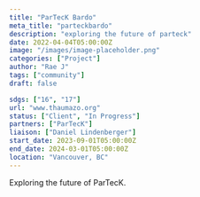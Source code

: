 ```yaml
---
title: "ParTecK Bardo"
meta_title: "parteckbardo"
description: "exploring the future of parteck"
date: 2022-04-04T05:00:00Z
image: "/images/image-placeholder.png"
categories: ["Project"]
author: "Rae J"
tags: ["community"]
draft: false

sdgs: ["16", "17"]
url: "www.thaumazo.org"
status: ["Client", "In Progress"]
partners: ["ParTecK"]
liaison: ["Daniel Lindenberger"]
start_date: 2023-09-01T05:00:00Z
end_date: 2024-03-01T05:00:00Z
location: "Vancouver, BC"
---
```


Exploring the future of ParTecK. 